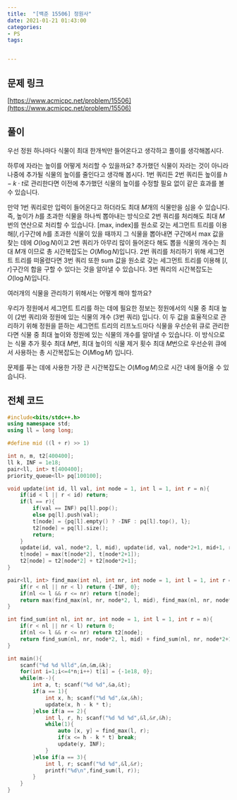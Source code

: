 ```yaml
---
title:  "[백준 15506] 정원사"
date: 2021-01-21 01:43:00
categories: 
- PS
tags:


---
```


## 문제 링크
[https://www.acmicpc.net/problem/15506](https://www.acmicpc.net/problem/15506)

## 풀이

우선 정원 하나마다 식물이 최대 한개씩만 들어온다고 생각하고 풀이를 생각해봅시다.

하루에 자라는 높이를 어떻게 처리할 수 있을까요? 추가했던 식물이 자라는 것이 아니라 나중에 추가될 식물의 높이를 줄인다고 생각해 봅시다. 1번 쿼리든 2번 쿼리든 높이를 $h - k ⋅ t$로 관리한다면 이전에 추가했던 식물의 높이를 수정할 필요 없이 같은 효과를 볼 수 있습니다.

만약 1번 쿼리로만 입력이 들어온다고 하더라도 최대 $M$개의 식물만을 심을 수 있습니다. 즉, 높이가 $h$를 초과한 식물을 하나씩 뽑아내는 방식으로 2번 쿼리를 처리해도 최대 $M$번의 연산으로 처리할 수 있습니다. [max, index]를 원소로 갖는 세그먼트 트리를 이용해$[l, r]$구간에 $h$를 초과한 식물이 있을 때까지 그 식물을 뽑아내면 구간에서 max 값을 찾는 데에 $O(\log N)$이고 2번 쿼리가 아무리 많이 들어온다 해도 뽑을 식물의 개수는 최대 $M$개 이므로 총 시간복잡도는 $O(M \log N)$입니다. 2번 쿼리를 처리하기 위해 세그먼트 트리를 떠올렸다면 3번 쿼리 또한 sum 값을 원소로 갖는 세그먼트 트리를 이용해 $[l, r]$구간의 합을 구할 수 있다는 것을 알아낼 수 있습니다. 3번 쿼리의 시간복잡도는 $O(\log N)$입니다.

여러개의 식물을 관리하기 위해서는 어떻게 해야 할까요? 

우리가 정원에서 세그먼트 트리를 하는 데에 필요한 정보는 정원에서의 식물 중 최대 높이 (2번 쿼리)와 정원에 있는 식물의 개수 (3번 쿼리) 입니다. 이 두 값을 효율적으로 관리하기 위해 정원을 뜯하는 세그먼트 트리의 리프노드마다 식물을 우선순위 큐로 관리한다면 식물 중 최대 높이와 정원에 있는 식물의 개수를 알아낼 수 있습니다. 이 방식으로는 식물 추가 횟수 최대 $M$번, 최대 높이의 식물 제거 횟수 최대 $M$번으로 우선순위 큐에서 사용하는 총 시간복잡도는 $O(M \log M)$ 입니다.

문제를 푸는 데에 사용한 가장 큰 시간복잡도는 $O(M \log M)$으로 시간 내에 들어올 수 있습니다.

## 전체 코드

```cpp
#include<bits/stdc++.h>
using namespace std;
using ll = long long;

#define mid ((l + r) >> 1)

int n, m, t2[400400];
ll k, INF = 1e18;
pair<ll, int> t[400400];
priority_queue<ll> pq[100100];

void update(int id, ll val, int node = 1, int l = 1, int r = n){
    if(id < l || r < id) return;
    if(l == r){
        if(val == INF) pq[l].pop();
        else pq[l].push(val);
        t[node] = {pq[l].empty() ? -INF : pq[l].top(), l};
        t2[node] = pq[l].size();
        return;
    }
    update(id, val, node*2, l, mid), update(id, val, node*2+1, mid+1, r);
    t[node] = max(t[node*2], t[node*2+1]);
    t2[node] = t2[node*2] + t2[node*2+1];
}

pair<ll, int> find_max(int nl, int nr, int node = 1, int l = 1, int r = n){
    if(r < nl || nr < l) return {-INF, 0};
    if(nl <= l && r <= nr) return t[node];
    return max(find_max(nl, nr, node*2, l, mid), find_max(nl, nr, node*2+1, mid+1, r));
}

int find_sum(int nl, int nr, int node = 1, int l = 1, int r = n){
    if(r < nl || nr < l) return 0;
    if(nl <= l && r <= nr) return t2[node];
    return find_sum(nl, nr, node*2, l, mid) + find_sum(nl, nr, node*2+1, mid+1, r);
}

int main(){
    scanf("%d %d %lld",&n,&m,&k);
    for(int i=1;i<=4*n;i++) t[i] = {-1e18, 0};
    while(m--){
        int a, t; scanf("%d %d",&a,&t);
        if(a == 1){
            int x, h; scanf("%d %d",&x,&h);
            update(x, h - k * t);
        }else if(a == 2){
            int l, r, h; scanf("%d %d %d",&l,&r,&h);
            while(1){
                auto [x, y] = find_max(l, r);
                if(x <= h - k * t) break;
                update(y, INF);
            }
        }else if(a == 3){
            int l, r; scanf("%d %d",&l,&r);
            printf("%d\n",find_sum(l, r));
        }
    }
}
```

